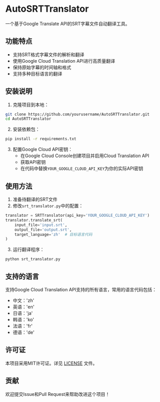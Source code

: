 # AutoSRTTranslator

一个基于Google Translate API的SRT字幕文件自动翻译工具。

## 功能特点

- 支持SRT格式字幕文件的解析和翻译
- 使用Google Cloud Translation API进行高质量翻译
- 保持原始字幕的时间轴和格式
- 支持多种目标语言的翻译

## 安装说明

1. 克隆项目到本地：
```bash
git clone https://github.com/yourusername/AutoSRTTranslator.git
cd AutoSRTTranslator
```

2. 安装依赖包：
```bash
pip install -r requirements.txt
```

3. 配置Google Cloud API密钥：
   - 在Google Cloud Console创建项目并启用Cloud Translation API
   - 获取API密钥
   - 在代码中替换`YOUR_GOOGLE_CLOUD_API_KEY`为你的实际API密钥

## 使用方法

1. 准备待翻译的SRT文件
2. 修改`srt_translator.py`中的配置：
```python
translator = SRTTranslator(api_key='YOUR_GOOGLE_CLOUD_API_KEY')
translator.translate_srt(
    input_file='input.srt',
    output_file='output.srt',
    target_language='zh'  # 目标语言代码
)
```

3. 运行翻译程序：
```bash
python srt_translator.py
```

## 支持的语言

支持Google Cloud Translation API支持的所有语言，常用的语言代码包括：
- 中文：'zh'
- 英语：'en'
- 日语：'ja'
- 韩语：'ko'
- 法语：'fr'
- 德语：'de'

## 许可证

本项目采用MIT许可证。详见 [LICENSE](LICENSE) 文件。

## 贡献

欢迎提交Issue和Pull Request来帮助改进这个项目！